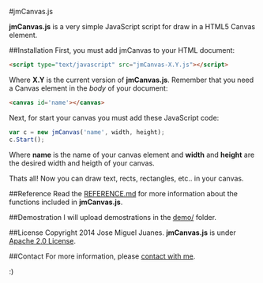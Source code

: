 #jmCanvas.js

**jmCanvas.js** is a very simple JavaScript script for draw in a HTML5 Canvas element.

##Installation
First, you must add jmCanvas to your HTML document:
```html
<script type="text/javascript" src="jmCanvas-X.Y.js"></script>
```
Where **X.Y** is the current version of **jmCanvas.js**. Remember that you need a Canvas element in the *body* of your document:
```html
<canvas id='name'></canvas>
```
Next, for start your canvas you must add these JavaScript code:
```javascript
var c = new jmCanvas('name', width, height);
c.Start();
```
Where **name** is the name of your canvas element and **width** and **height** are the desired width and heigth of your canvas.

Thats all! Now you can draw text, rects, rectangles, etc.. in your canvas.

##Reference
Read the [REFERENCE.md](REFERENCE.md) for more information about the functions included in **jmCanvas.js**. 

##Demostration
I will upload demostrations in the [demo/](demo/) folder.


##License
Copyright 2014 Jose Miguel Juanes. **jmCanvas.js** is under [Apache 2.0 License](LICENSE).

##Contact
For more information, please [contact with me](http://www.jmjuanes.com.es/contacto).

:)
